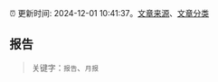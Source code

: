 :alarm_clock: 更新时间: 2024-12-01 10:41:37。[文章来源](/README.md)、[文章分类](/TAGS.md)

## 报告


> 关键字：`报告`、`月报`



